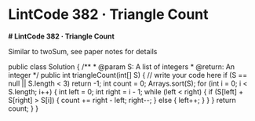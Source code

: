 # LintCode 382 · Triangle Count

**# LintCode 382 · Triangle Count**

Similar to twoSum, see paper notes for details 

public class Solution {
    /**
     * @param S: A list of integers
     * @return: An integer
     */
    public int triangleCount(int[] S) {
        // write your code here
        if (S == null || S.length < 3) return -1;
        int count = 0;
        Arrays.sort(S);
        for (int i = 0; i < S.length; i++) {
            int left = 0; 
            int right = i - 1;
            while (left < right) {
                if (S[left] + S[right] > S[i]) {
                    count += right - left;
                    right--;
                } else {
                    left++;
                }
            }
        }
        return count;
    }
}
